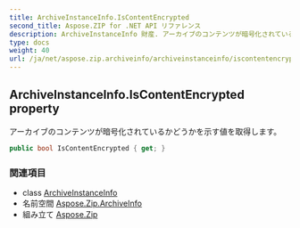 ```yaml
---
title: ArchiveInstanceInfo.IsContentEncrypted
second_title: Aspose.ZIP for .NET API リファレンス
description: ArchiveInstanceInfo 財産. アーカイブのコンテンツが暗号化されているかどうかを示す値を取得します
type: docs
weight: 40
url: /ja/net/aspose.zip.archiveinfo/archiveinstanceinfo/iscontentencrypted/
---
```

## ArchiveInstanceInfo.IsContentEncrypted property

アーカイブのコンテンツが暗号化されているかどうかを示す値を取得します。

```csharp
public bool IsContentEncrypted { get; }
```

### 関連項目

* class [ArchiveInstanceInfo](../)
* 名前空間 [Aspose.Zip.ArchiveInfo](../../archiveinstanceinfo/)
* 組み立て [Aspose.Zip](../../../)



